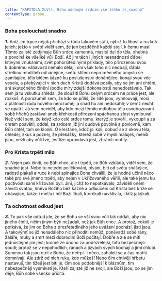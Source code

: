 ```yaml
---
title: "KAPITOLA XLV\\. Bohu oddaným srdcím vše lehko a\_snadno"
contentType: prose
---
```


### Boha poslouchati snadno

**_1._** Aniž jim trpce nějak přichází v řádu takovém státi, nýbrž to libost a rozkoš jejich; ježto v světě viděl sem, že jen bezděčně každý stojí, k čemu musí. Těmto zajisté zodjímaje Bůh srdce kamenná, masitá dal do těla, ohebná a povolná ke všeliké vůli Boží. Ač jim těch i jiných nesnadností ďábel lstivými vnukáními, svět pohoršitedlnými příklady, tělo přirozenou svou k dobrému váhavostí nemálo dělají; oni však toho nic nedbají, ďábla střelbou modliteb odhánějíce, světu štítem neproměnného úmyslu se zamítajíce, tělo bičem kázně ku poslušenství dohánějíce, konají svou věc vesele, a přebývající v nich duch Kristů dodává posily, aby se jim ani chtění, ani skutečného činění (podle míry zdejší dokonalosti) nenedostávalo. Tak sem já tu vskutku shledal, že sloužiti Bohu celým srdcem ne práce jest, ale rozkoš. A porozuměl sem, že kdo se příliš, že lidé jsou, vymlouvají, moci a platnosti rodu nového nerozumějí a snad ho ani nedosáhli; v čemž nechť se opatří. Já sem neviděl, aby kdo mezi těmito mdlobou těla osvobozování sobě hříchů zastával aneb křehkostí přirození spáchanou zlost vymlouval. Než viděl sem, že když kdo celé srdce tomu, kterýž je stvořil, vykoupil a za chrám posvětil, oddal, za srdcem již jiní oudové povolně a povlovně, kam Bůh chtěl, tam se klonili. Ó křesťane, kdož jsi koli, dobuď se z okovu těla, ohledej, zkus a poznej, že překážky, kteréž sobě v mysli maluješ, menší jsou, nežli aby vůli tvé, jestliže opravdová jest, zbrániti mohly.

### Pro Krista trpěti milo

**_2._** Nejen pak činiti, co Bůh chce, ale i trpěti, co Bůh vzkládá, viděl sem, že snadné jest. Nebo tu nejedni políčkování, plvání, bití od světa snášejíce, radostí plakali a ruce k nebi zpínajíce Boha chválili, že je hodné učinil něco také pro své jméno trpěti, aby nejen v Ukřižovaného věřili, ale také jemu ku poctivosti sami křižováni byli. Jiní, jichž to nepotkávalo, záviděli oněm závistí svatou, hněvu Božího bez kázně a odloučení od Krista bez kříže se obávajíce, takže i metlu i hůl Boží líbali, kterékoli navštívila, i kříž jakýkoli.

### Ta ochotnost odkud jest

**_3._** To pak vše odtud jde, že se Bohu se vší svou vůlí tak oddali, aby nic jiného činiti, ničím jiným býti nežádali, než jak Bůh chce. A protož, cokoli je potkává, že jim od Boha z prozřetedlného jeho uvážení pochází, jisti jsou. A takovýmť se již nenadálého nic přihoditi nemůž, poněvadž sobě rány, žaláře, muky a smrt mezi dobrodiní Boží počítají. Dobře a zle se míti jednostejné jim jest; kromě že onono za podezřelejší, toto bezpečnější soudí; protož se v nepohodlích, ranách a jizvách svých kochají a jimi chlubí. Summou tak jsou otrlí v Bohu, že netrpí-li něco, zaháleti se a čas mařiti domnívají. Ale zdrž od nich ruku, kdo můžeš! Nebo čím chtivěji hřbetu nastavují, tím tížeji jest bíti je; čím sou podobnější k bláznům, tím nebezpečněji vysmívati je. Kteří zajisté již ne svoji, ale Boží jsou; co se jim děje, Bůh sobě všecko přičítá.
